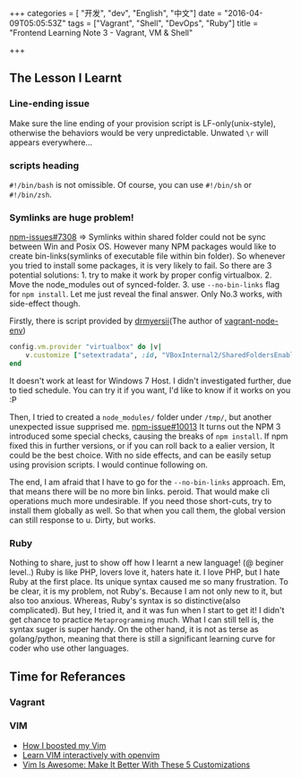 +++
categories = [ "开发", "dev", "English", "中文"]
date = "2016-04-09T05:05:53Z"
tags = ["Vagrant", "Shell", "DevOps", "Ruby"]
title = "Frontend Learning Note 3 - Vagrant, VM & Shell"

+++

The Lesson I Learnt
---------

### Line-ending issue

Make sure the line ending of your provision script is LF-only(unix-style), otherwise the behaviors would be very unpredictable.
Unwated `\r` will appears everywhere...

### scripts heading

`#!/bin/bash` is not omissible. Of course, you can use `#!/bin/sh` or `#!/bin/zsh`.

### Symlinks are huge problem! 

[npm-issues#7308](https://github.com/npm/npm/issues/7308) => Symlinks within shared folder could not be sync between Win and Posix OS. However many NPM packages would like to create bin-links(symlinks of executable file within bin folder). So whenever you tried to install some packages, it is very likely to fail. So there are 3 potential solutions: 1. try to make it work by proper config virtualbox. 2. Move the node_modules out of synced-folder. 3. use `--no-bin-links` flag for `npm install`.
Let me just reveal the final answer. Only No.3 works, with side-effect though. 

Firstly, there is script provided by [drmyersii](https://github.com/drmyersii)(The author of [vagrant-node-env](https://github.com/drmyersii/vagrant-node-env))

```Ruby
config.vm.provider "virtualbox" do |v|
    v.customize ["setextradata", :id, "VBoxInternal2/SharedFoldersEnableSymlinksCreate/vagrant", "1"]
end
```
It doesn't work at least for Windows 7 Host. I didn't investigated further, due to tied schedule. You can try it if you want, I'd like to know if it works on you :P

Then, I tried to created a `node_modules/` folder under `/tmp/`, but another unexpected issue supprised me. [npm-issue#10013](https://github.com/npm/npm/issues/10013) It turns out the NPM 3 introduced some special checks, causing the breaks of `npm install`. If npm fixed this in further versions, or if you can roll back to a ealier version, It could be the best choice. With no side effects, and can be easily setup using provision scripts. I would continue following on.


The end, I am afraid that I have to go for the `--no-bin-links` approach. Em, that means there will be no more bin links. peroid. That would make cli operations much more undesirable. If you need those short-cuts, try to install them globally as well. So that when you call them, the global version can still response to u. Dirty, but works.

### Ruby

Nothing to share, just to show off how I learnt a new language! (@ beginer level..) Ruby is like PHP, lovers love it, haters hate it. I love PHP, but I hate Ruby at the first place. Its unique syntax caused me so many frustration. To be clear, it is my problem, not Ruby's. Because I am not only new to it, but also too anxious. Whereas, Ruby's syntax is so distinctive(also complicated). But hey, I tried it, and it was fun when I start to get it! I didn't get chance to practice `Metaprogramming` much. What I can still tell is, the syntax suger is super handy. On the other hand, it is not as terse as golang/python, meaning that there is still a significant learning curve for coder who use other languages. 

Time for Referances
-----------

### Vagrant


### VIM

- [How I boosted my Vim](http://nvie.com/posts/how-i-boosted-my-vim/)
- [Learn VIM interactively with openvim](http://www.openvim.com/)
- [Vim Is Awesome: Make It Better With These 5 Customizations](http://www.makeuseof.com/tag/5-things-need-put-vim-config-file/)